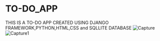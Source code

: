 # TO-DO_APP
 
 THIS IS A TO-DO APP CREATED USING DJANGO FRAMEWORK,PYTHON,HTML,CSS and SQLLITE DATABASE
![Capture](https://user-images.githubusercontent.com/91446586/147748965-ce265897-c48a-4072-9bbc-7615f46344cb.PNG)
![Capture1](https://user-images.githubusercontent.com/91446586/147748974-1e054562-c02f-4107-9a5e-b2e105a49a66.PNG)
